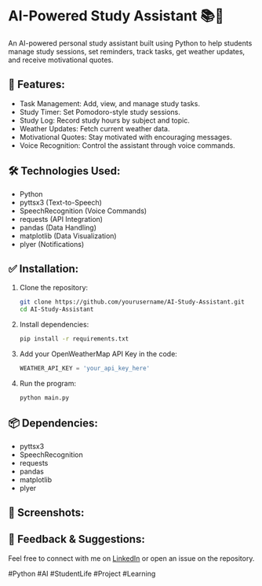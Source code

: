 # AI-Powered Study Assistant 📚🤖

An AI-powered personal study assistant built using Python to help students manage study sessions, set reminders, track tasks, get weather updates, and receive motivational quotes.

## 🚀 Features:

* Task Management: Add, view, and manage study tasks.
* Study Timer: Set Pomodoro-style study sessions.
* Study Log: Record study hours by subject and topic.
* Weather Updates: Fetch current weather data.
* Motivational Quotes: Stay motivated with encouraging messages.
* Voice Recognition: Control the assistant through voice commands.

## 🛠️ Technologies Used:

* Python
* pyttsx3 (Text-to-Speech)
* SpeechRecognition (Voice Commands)
* requests (API Integration)
* pandas (Data Handling)
* matplotlib (Data Visualization)
* plyer (Notifications)

## ✅ Installation:

1. Clone the repository:

   ```bash
   git clone https://github.com/yourusername/AI-Study-Assistant.git
   cd AI-Study-Assistant
   ```

2. Install dependencies:

   ```bash
   pip install -r requirements.txt
   ```

3. Add your OpenWeatherMap API Key in the code:

   ```python
   WEATHER_API_KEY = 'your_api_key_here'
   ```

4. Run the program:

   ```bash
   python main.py
   ```

## 📦 Dependencies:

* pyttsx3
* SpeechRecognition
* requests
* pandas
* matplotlib
* plyer

## 📸 Screenshots:



## 📢 Feedback & Suggestions:

Feel free to connect with me on [LinkedIn](linkedin.com/in/yashasva-singh-shekhawat-5304b435a) or open an issue on the repository.

#Python #AI #StudentLife #Project #Learning
